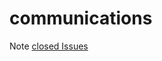 # communications

Note [closed Issues](https://github.com/cc-archive/communications/issues?q=is%3Aissue+is%3Aclosed)
